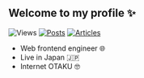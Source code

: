 ## Welcome to my profile ✨

![Views](https://komarev.com/ghpvc/?username=udonc&color=green&style=plastic)
[![Posts](https://badgen.org/img/bluesky/udon.cc/posts?style=plastic)](https://bsky.app/profile/udon.cc)
[![Articles](https://badgen.org/img/zenn/udonj/articles?style=plastic)](https://zenn.dev/udonj)

- Web frontend engineer 🌐
- Live in Japan 🇯🇵
- Internet OTAKU 🤓
